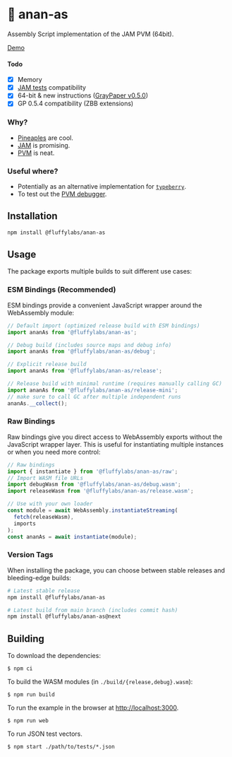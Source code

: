 # 🍍 anan-as

Assembly Script implementation of the JAM PVM (64bit).

[Demo](https://todr.me/anan-as)

#### Todo

- [x] Memory
- [x] [JAM tests](https://github.com/w3f/jamtestvectors/pull/3) compatibility
- [x] 64-bit & new instructions ([GrayPaper v0.5.0](https://graypaper.fluffylabs.dev))
- [x] GP 0.5.4 compatibility (ZBB extensions)

### Why?

- [Pineaples](https://en.wikipedia.org/wiki/Ananas) are cool.
- [JAM](https://graypaper.com/) is promising.
- [PVM](https://github.com/paritytech/polkavm) is neat.


### Useful where?

- Potentially as an alternative implementation for [`typeberry`](https://github.com/fluffylabs).
- To test out the [PVM debugger](https://pvm.fluffylabs.dev).

## Installation

```bash
npm install @fluffylabs/anan-as
```

## Usage

The package exports multiple builds to suit different use cases:

### ESM Bindings (Recommended)

ESM bindings provide a convenient JavaScript wrapper around the WebAssembly module:

```javascript
// Default import (optimized release build with ESM bindings)
import ananAs from '@fluffylabs/anan-as';

// Debug build (includes source maps and debug info)
import ananAs from '@fluffylabs/anan-as/debug';

// Explicit release build
import ananAs from '@fluffylabs/anan-as/release';

// Release build with minimal runtime (requires manually calling GC)
import ananAs from '@fluffylabs/anan-as/release-mini';
// make sure to call GC after multiple independent runs
ananAs.__collect();

```

### Raw Bindings

Raw bindings give you direct access to WebAssembly exports without the JavaScript wrapper layer. This is useful for instantiating multiple instances or when you need more control:

```javascript
// Raw bindings
import { instantiate } from '@fluffylabs/anan-as/raw';
// Import WASM file URLs
import debugWasm from '@fluffylabs/anan-as/debug.wasm';
import releaseWasm from '@fluffylabs/anan-as/release.wasm';

// Use with your own loader
const module = await WebAssembly.instantiateStreaming(
  fetch(releaseWasm),
  imports
);
const ananAs = await instantiate(module);

```

### Version Tags

When installing the package, you can choose between stable releases and bleeding-edge builds:

```bash
# Latest stable release
npm install @fluffylabs/anan-as

# Latest build from main branch (includes commit hash)
npm install @fluffylabs/anan-as@next
```

## Building

To download the dependencies:
```
$ npm ci
```

To build the WASM modules (in `./build/{release,debug}.wasm`):

```
$ npm run build
```

To run the example in the browser at [http://localhost:3000](http://localhost:3000).

```
$ npm run web
```

To run JSON test vectors.

```
$ npm start ./path/to/tests/*.json
```
